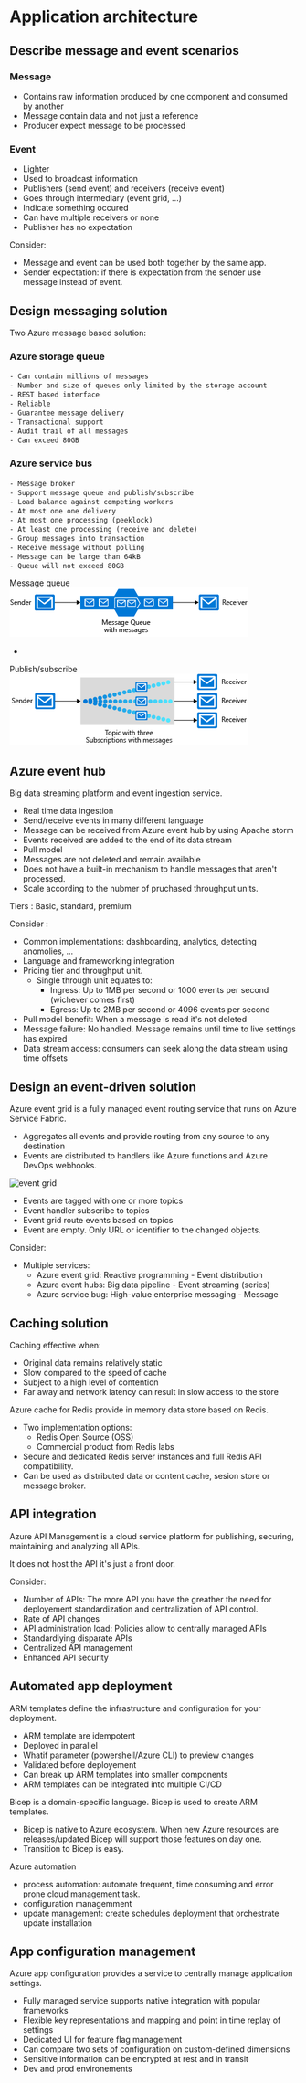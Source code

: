 # Application architecture

## Describe message and event scenarios

### Message

- Contains raw information produced by one component and consumed by another
- Message contain data and not just a reference
- Producer expect message to be processed

### Event

- Lighter
- Used to broadcast information
- Publishers (send event) and receivers (receive event)
- Goes through intermediary (event grid, ...)
- Indicate something occured
- Can have multiple receivers or none
- Publisher has no expectation

Consider:

- Message and event can be used both together by the same app.
- Sender expectation: if there is expectation from the sender use message instead of event.

## Design messaging solution

Two Azure message based solution: 

### Azure storage queue

    - Can contain millions of messages
    - Number and size of queues only limited by the storage account
    - REST based interface
    - Reliable
    - Guarantee message delivery
    - Transactional support
    - Audit trail of all messages
    - Can exceed 80GB

### Azure service bus

    - Message broker
    - Support message queue and publish/subscribe
    - Load balance against competing workers
    - At most one one delivery
    - At most one processing (peeklock)
    - At least one processing (receive and delete)
    - Group messages into transaction
    - Receive message without polling
    - Message can be large than 64kB
    - Queue will not exceed 80GB

Message queue
![message queue](img/service-bus-queue.png)

-

Publish/subscribe
![publish/subscribe](img/service-bus-topic.png)

## Azure event hub

Big data streaming platform and event ingestion service.

- Real time data ingestion 
- Send/receive events in many different language
- Message can be received from Azure event hub by using Apache storm
- Events received are added to the end of its data stream
- Pull model
- Messages are not deleted and remain available
- Does not have a built-in mechanism to handle messages that aren't processed.
- Scale according to the nubmer of pruchased throughput units.

Tiers : Basic, standard, premium

Consider : 

- Common implementations: dashboarding, analytics, detecting anomolies, ...
- Language and frameworking integration
- Pricing tier and throughput unit.
    - Single through unit equates to:
        - Ingress: Up to 1MB per second or 1000 events per second (wichever comes first)
        - Egress: Up to 2MB per second or 4096 events per second
- Pull model benefit: When a message is read it's not deleted
- Message failure: No handled. Message remains until time to live settings has expired
- Data stream access: consumers can seek along the data stream using time offsets

## Design an event-driven solution

Azure event grid is a fully managed event routing service that runs on Azure Service Fabric.

- Aggregates all events and provide routing from any source to any destination
- Events are distributed to handlers like Azure functions and Azure DevOps webhooks.

![event grid](img/even-grid.png)

- Events are tagged with one or more topics
- Event handler subscribe to topics
- Event grid route events based on topics
- Event are empty. Only URL or identifier to the changed objects.

Consider:
- Multiple services: 
    - Azure event grid: Reactive programming - Event distribution
    - Azure event hubs: Big data pipeline - Event streaming (series)
    - Azure service bug: High-value enterprise messaging - Message

## Caching solution

Caching effective when: 

- Original data remains relatively static
- Slow compared to the speed of cache
- Subject to a high level of contention
- Far away and network latency can result in slow access to the store

Azure cache for Redis provide in memory data store based on Redis.

- Two implementation options:
    - Redis Open Source (OSS)
    - Commercial product from Redis labs
- Secure and dedicated Redis server instances and full Redis API compatibility.
- Can be used as distributed data or content cache, sesion store or message broker.

## API integration

Azure API Management is a cloud service platform for publishing, securing, maintaining and analyzing all APIs. 

It does not host the API it's just a front door.

Consider: 

- Number of APIs: The more API you have the greather the need for deployement standardization and centralization of API control.
- Rate of API changes
- API administration load: Policies allow to centrally managed APIs
- Standardiying disparate APIs
- Centralized API management
- Enhanced API security

## Automated app deployment

ARM templates define the infrastructure and configuration for your deployment.

- ARM template are idempotent
- Deployed in parallel
- Whatif parameter (powershell/Azure CLI) to preview changes
- Validated before deployement
- Can break up ARM templates into smaller components
- ARM templates can be integrated into multiple CI/CD

Bicep is a domain-specific language. Bicep is used to create ARM templates.

- Bicep is native to Azure ecosystem. When new Azure resources are releases/updated Bicep will support those features on day one.
- Transition to Bicep is easy.

Azure automation

- process automation: automate frequent, time consuming and error prone cloud management task. 
- configuration managemment
- update management: create schedules deployment that orchestrate update installation

## App configuration management

Azure app configuration provides a service to centrally manage application settings.

- Fully managed service supports native integration with popular frameworks
- Flexible key representations and mapping and point in time replay of settings
- Dedicated UI for feature flag management
- Can compare two sets of configuration on custom-defined dimensions
- Sensitive information can be encrypted at rest and in transit
- Dev and prod environements